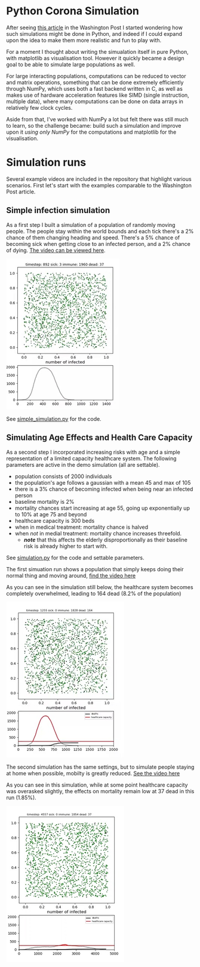 # Python Corona Simulation

After seeing [this article](https://www.washingtonpost.com/graphics/2020/world/corona-simulator/) in the Washington Post I started wondering how such simulations might be done in Python, and indeed if I could expand upon the idea to make them more realistic and fun to play with.

For a moment I thought about writing the simualation itself in pure Python, with matplotlib as visualisation tool. However it quickly became a design goal to be able to simulate large populations as well. 

For large interacting populations, computations can be reduced to vector and matrix operations, something that can be done extremely efficiently through NumPy, which uses both a fast backend written in C, as well as makes use of hardware acceleration features like SIMD (single instruction, multiple data), where many computations can be done on data arrays in relatively few clock cycles.

Aside from that, I've worked with NumPy a lot but felt there was still much to learn, so the challenge became: build such a simulation and improve upon it *using only NumPy* for the computations and matplotlib for the visualisation.


# Simulation runs
Several example videos are included in the repository that highlight various scenarios. First let's start with the examples comparable to the Washington Post article.

## Simple infection simulation
As a first step I built a simulation of a population of randomly moving people. The people stay within the world bounds and each tick there's a 2% chance of them changing heading and speed. There's a 5% chance of becoming sick when getting close to an infected person, and a 2% chance of dying. [The video can be viewed here](videos/simple_simulation_01.mp4). 

![image of the simulation](images/simple_simulation.jpg)

See [simple_simulation.py](simple_simulation.py) for the code.

## Simulating Age Effects and Health Care Capacity
As a second step I incorporated increasing risks with age and a simple representation of a limited capacity healthcare system. The following parameters are active in the demo simulation (all are settable). 

- population consists of 2000 individuals
- the population's age follows a gaussian with a mean 45 and max of 105
- there is a 3% chance of becoming infected when being near an infected person
- baseline mortality is 2%
- mortality chances start increasing at age 55, going up exponentially up to 10% at age 75 and beyond
- healthcare capacity is 300 beds
- when in medical treatment: mortality chance is halved
- when _not_ in medial treatment: mortality chance increases threefold. 
	- ***note*** that this affects the elderly disproportionally as their baseline risk is already higher to start with.

See [simulation.py](simulation.py) for the code and settable parameters.

The first simuation run shows a population that simply keeps doing their normal thing and moving around, [find the video here](videos/Simulation_lowcapacity_fastmovement.mp4)

As you can see in the simulation still below, the healthcare system becomes completely overwhelmed, leading to 164 dead (8.2% of the population)

![image of simulation](images/lowcapacity_fastmovement.jpg)

The second simulation has the same settings, but to simulate people staying at home when possible, mobilty is greatly reduced. [See the video here](videos/Simulation_lowcapacity_limitedmovement.mp4)

As you can see in this simulation, while at some point healthcare capacity was overasked slightly, the effects on mortality remain low at 37 dead in this run (1.85%).

![image of the simulation](images/lowcapacity_slowmovement.jpg)




